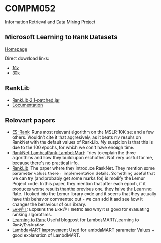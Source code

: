# COMPM052
Information Retrieval and Data Mining Project

## Microsoft Learning to Rank Datasets
[Homepage](https://www.microsoft.com/en-us/research/project/mslr/)

Direct download links:
* [10k](https://8kmjpq-dm2306.files.1drv.com/y3mI4VdnSMvRrwGXll96CpqRBs1CUaJv9OKDRRBr-6qo283LSzrDhya9cs-iFEU91h1KBOm6TFfUQoRi21MXgFO4PtwsjBeA4R-3RVmdRwWPnRHC45aLKhvDZVXrteuN4JcFYZsMEKTZ-yMXXXH3LdYhYELUqtZvqEZjoGcV_XzjbY/MSLR-WEB10K.zip)
* [30k](https://8kkkbg-dm2306.files.1drv.com/y3mj9yKPdOEK3bQVhfNK78Dy_x50nqsPjfcY5u5HNopc-wZIYMFQ5f7YL_dXwVPTtnFTPRN51-prx9--meOmH_oWqjFD8ImbNTC68XWvJhEknmGTra-muR4xlXRfsvwTK-SBbPmjKU0S6TCRShz02eczqam4I-YHYm7N_EhLQYtGhA/MSLR-WEB30K.zip)

## RankLib
* [RankLib-2.1-patched.jar](https://netcologne.dl.sourceforge.net/project/lemur/lemur/RankLib-2.1/RankLib-2.1-patched.jar)
* [Documentation](https://sourceforge.net/p/lemur/wiki/RankLib%20How%20to%20use/)

## Relevant papers
* [ES-Rank](https://www.google.co.uk/url?sa=t&rct=j&q=&esrc=s&source=web&cd=1&ved=0ahUKEwigpcrQtqHTAhUoAcAKHXQzBTkQFggoMAA&url=http%3A%2F%2Fwww.cs.nott.ac.uk%2F~psxoi%2Fdls_sac2017.pdf&usg=AFQjCNHk_zNtrA39aQJZrApPzQ-m_4GkUg&sig2=0RyYOc3LFMwOxEtE70aqig&bvm=bv.152180690,d.d2s): Runs most relevant algorithm on the MSLR-10K set and a few others. Wouldn't cite it that aggresively, as it beats my results on RankNet with the default values of RankLib. My suspicion is that this is due to the 100 epochs, for which we don't have enough time.
* [RankNet-LambdaRank-LambdaMart](https://www.microsoft.com/en-us/research/wp-content/uploads/2016/02/MSR-TR-2010-82.pdf): Tries to explain the three algorithms and how they build upon eachother. Not very useful for me, because there's no practical info.
* [RankLib](http://icml.cc/2015/wp-content/uploads/2015/06/icml_ranking.pdf): The paper where they introduce RankNet. They mention some parameter values there + implementation details. Something useful that we can try (and probably get some marks for) is modify the Lemur Project code. In this paper, they mention that after each epoch, if it produces worse results thanthe previous one, they halve the Learning Rate. I looked into the Lemur library code and it seems that they actually have this behavior commented out - we can add it and see how it changes the behaviour of our library.
* [ERR@T](http://olivier.chapelle.cc/pub/err.pdf): Explains the ERR@T metric and why it is good for evaluating ranking algorothms.
* [Learning to Rank](https://wellecks.wordpress.com/2015/01/15/learning-to-rank-overview/) Useful blogpost for LambdaMART/Learning to Rank/Evaluation.
* [LambdaMART improvement](https://arxiv.org/pdf/1609.05610.pdf) Used for lambdaMART parameter Values + good explanation of LambdMART.
